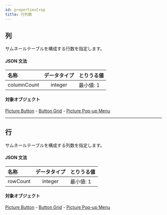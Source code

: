 ```yaml
---
id: propertiesCrop
title: 行列数
---
```


## 列

サムネールテーブルを構成する行数を指定します。

#### JSON 文法

| 名称          |  データタイプ | とりうる値  |
| :---------- | :-----: | ------ |
| columnCount | integer | 最小値: 1 |

#### 対象オブジェクト

[Picture Button](pictureButton_overview.md) - [Button Grid](buttonGrid_overview.md) - [Picture Pop-up Menu](picturePopupMenu_overview.md)

***

## 行

サムネールテーブルを構成する列数を指定します。

#### JSON 文法

| 名称       |  データタイプ | とりうる値  |
| :------- | :-----: | ------ |
| rowCount | integer | 最小値: 1 |

#### 対象オブジェクト

[Picture Button](pictureButton_overview.md) - [Button Grid](buttonGrid_overview.md) - [Picture Pop-up Menu](picturePopupMenu_overview.md)

